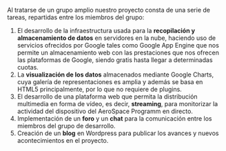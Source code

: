 Al tratarse de un grupo amplio nuestro proyecto consta de una serie de tareas, repartidas entre los miembros del grupo: 

1. El desarrollo de la infraestructura usada para la **recopilación y almacenamiento de datos** en servidores en la nube, haciendo uso de servicios ofrecidos por Google tales como Google App Engine que nos permite un almacenamiento web con las prestaciones que nos ofrecen las plataformas de Google, siendo gratis hasta llegar a determinadas cuotas.
2. La **visualización de los datos** almacenados mediante Google Charts, cuya galería de representaciones es amplia y además se basa en HTML5 principalmente, por lo que no requiere de plugins.
3. El desarrollo de una plataforma web que permita la distribución multimedia en forma de vídeo, es decir, **streaming**, para monitorizar la actividad del dispositivo del AeroSpace Programm en directo.
4. Implementación de un **foro** y un **chat** para la comunicación entre los miembros del grupo de desarrollo.
5. Creación de un **blog** en Wordpress para publicar los avances y nuevos acontecimientos en el  proyecto.
